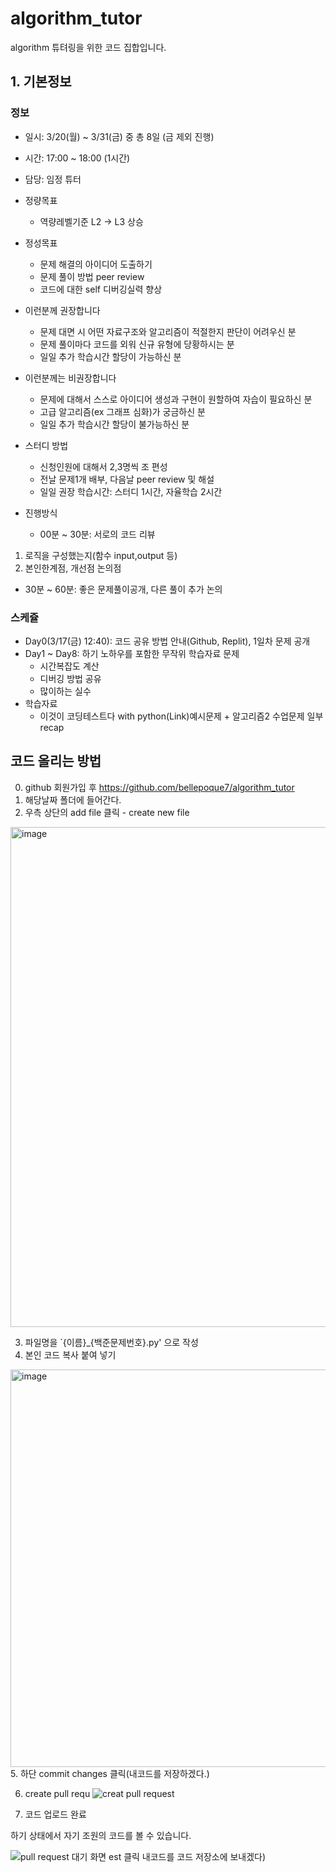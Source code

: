 # algorithm_tutor
algorithm 튜텨링을 위한 코드 집합입니다.

## 1. 기본정보

### 정보
  - 일시: 3/20(월) ~ 3/31(금) 중 총 8일 (금 제외 진행)
  - 시간: 17:00 ~ 18:00 (1시간) 
  - 담당: 임정 튜터
  - 정량목표
    - 역량레벨기준 L2 -> L3 상승
  - 정성목표
    - 문제 해결의 아이디어 도출하기
    - 문제 풀이 방법 peer review
    - 코드에 대한 self 디버깅실력 향상

  - 이런분께 권장합니다
    - 문제 대면 시 어떤 자료구조와 알고리즘이 적절한지 판단이 어려우신 분
    - 문제 풀이마다 코드를 외워 신규 유형에 당황하시는 분
    - 일일 추가 학습시간 할당이 가능하신 분
  - 이런분께는 비권장합니다
    - 문제에 대해서 스스로 아이디어 생성과 구현이 원할하여 자습이 필요하신 분
    - 고급 알고리즘(ex 그래프 심화)가 궁금하신 분
    - 일일 추가 학습시간 할당이 불가능하신 분

  - 스터디 방법
    - 신청인원에 대해서 2,3명씩 조 편성
    - 전날 문제1개 배부, 다음날 peer review 및 해설
    - 일일 권장 학습시간: 스터디 1시간,  자율학습 2시간
  - 진행방식
    - 00분 ~ 30분: 서로의 코드 리뷰
  1) 로직을 구성했는지(함수 input,output 등)
  2) 본인한계점, 개선점 논의점
  - 30분 ~ 60분: 좋은 문제풀이공개, 다른 풀이 추가 논의

### 스케쥴
- Day0(3/17(금) 12:40): 코드 공유 방법 안내(Github, Replit), 1일차 문제 공개
- Day1 ~ Day8: 하기 노하우를 포함한 무작위 학습자료 문제
    - 시간복잡도 계산
    - 디버깅 방법 공유
    - 많이하는 실수
- 학습자료
    - 이것이 코딩테스트다 with python(Link)예시문제 + 알고리즘2 수업문제 일부 recap


## 코드 올리는 방법

0. github 회원가입 후 https://github.com/bellepoque7/algorithm_tutor 
1. 해당날짜 폴더에 들어간다.
2. 우측 상단의 add file 클릭 - create new file

<img width="800" alt="image" src="https://user-images.githubusercontent.com/39439424/225250450-877c3ca9-5102-4824-974e-872cf69c12fb.png">

3. 파일명을 `{이름}_{백준문제번호}.py' 으로 작성
4. 본인 코드 복사 붙여 넣기

<img width="636" alt="image" src="https://user-images.githubusercontent.com/39439424/225250861-410c5aca-6f09-4300-a97d-351b882c9125.png">
5. 하단 commit changes 클릭(내코드를 저장하겠다.)

6. create pull requ
![creat pull request](https://user-images.githubusercontent.com/39439424/225564440-77c7f075-c88b-4183-83ab-c3d1a54d1dc6.png)

7. 코드 업로드 완료

하기 상태에서 자기 조원의 코드를 볼 수 있습니다.

![pull request 대기 화면](https://user-images.githubusercontent.com/39439424/225564515-70afc464-ef5d-4cd7-8fb2-7e1fbfca7fcc.png)
est 클릭  내코드를 코드 저장소에 보내겠다)


